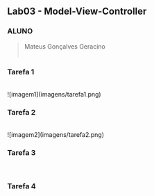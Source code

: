 ## Lab03 - Model-View-Controller

### ALUNO
   >Mateus Gonçalves Geracino
<br><br>

### Tarefa 1
<br>
  ![imagem1](imagens/tarefa1.png)
<br>

### Tarefa 2
<br>
  ![imagem2](imagens/tarefa2.png)
<br>

### Tarefa 3
<br>

### Tarefa 4
<br>
